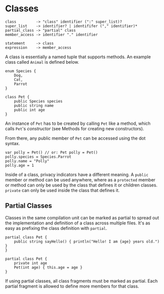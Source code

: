 # Classes

	class         -> "class" identifier (":" super_list)?
	super_list    -> identifier? | identififer ("," identifier)*
	partial_class -> "partial" class
	member_access -> identifier "." identifier

	statement     -> class
	expression    -> member_access

A class is essentially a named tuple that supports methods. An example class called `Animal` is defined below.

    enum Species {
        Dog,
        Cat,
        Parrot
    }

    class Pet {
        public Species species
        public string name
        public int age
    }

An instance of `Pet` has to be created by calling `Pet` like a method, which calls `Pet`'s _constructor_ (see Methods for creating new constructors).

From there, any public member of `Pet` can be accessed using the dot syntax.

    var polly = Pet() // or: Pet polly = Pet()
    polly.species = Species.Parrot
    polly.name = "Polly"
    polly.age = 1

Inside of a class, privacy indicators have a different meaning. A `public` member or method can be used anywhere, where as a `protected` member or method can only be used by the class that defines it or children classes. `private` can only be used inside the class that defines it.

## Partial Classes

Classes in the same compilation unit can be marked as partial to spread out the implementation and definition of a class across multiple files. It's as easy as prefixing the class definition with `partial`.

    partial class Pet {
        public string sayHello() { println("Hello! I am {age} years old.") }
    }

    partial class Pet {
        private int age
        Pet(int age) { this.age = age }
    }

If using partial classes, all class fragments must be marked as partial. Each partial fragment is allowed to define more members for that class.

